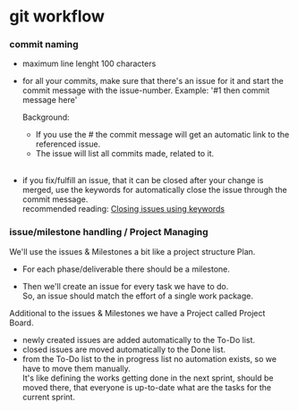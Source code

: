 # git workflow
### commit naming
  * maximum line lenght 100 characters

  * for all your commits, make sure that there's an issue for it and start the commit message with the issue-number.
    Example: '#1 then commit message here'

    Background:
      * If you use the #<issue number> the commit message will get an automatic link to the referenced issue.
      * The issue will list all commits made, related to it.
 &nbsp;  
 &nbsp;  
  * if you fix/fulfill an issue, that it can be closed after your change is merged, use the keywords for automatically close
    the issue through the commit message.  
    recommended reading: [Closing issues using keywords](https://help.github.com/articles/closing-issues-using-keywords/)

### issue/milestone handling / Project Managing
We'll use the issues & Milestones a bit like a project structure Plan.  
  * For each phase/deliverable there should be a milestone.  

  * Then we'll create an issue for every task we have to do.  
    So, an issue should match the effort of a single work package.

Additional to the issues & Milestones we have a Project called 
Project Board.
  * newly created issues are added automatically to the To-Do list.  
  * closed issues are moved automatically to the Done list.  
  * from the To-Do list to the in progress list no automation exists, 
    so we have to move them manually.  
    It's like defining the works getting done in the next sprint, 
    should be moved there, that everyone is up-to-date what are the 
    tasks for the current sprint.

